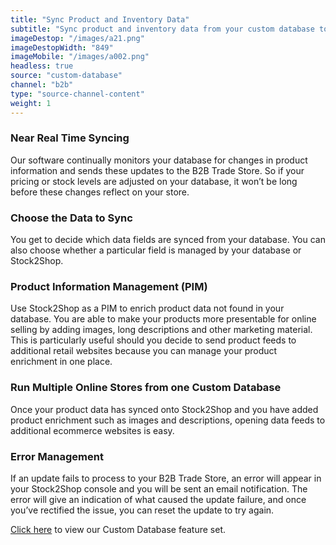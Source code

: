 ```yaml
---
title: "Sync Product and Inventory Data"
subtitle: "Sync product and inventory data from your custom database to the B2B Trade Store."
imageDestop: "/images/a21.png"
imageDestopWidth: "849"
imageMobile: "/images/a002.png"
headless: true
source: "custom-database"
channel: "b2b"
type: "source-channel-content"
weight: 1
---
```


### Near Real Time Syncing
Our software continually monitors your database for changes in product information and sends these updates to the B2B Trade Store. So if your pricing or stock levels are adjusted on your database, it won’t be long before these changes reflect on your store.

### Choose the Data to Sync
You get to decide which data fields are synced from your database. You can also choose whether a particular field is managed by your database or Stock2Shop.

### Product Information Management (PIM)
Use Stock2Shop as a PIM to enrich product data not found in your database. You are able to make your products more presentable for online selling by adding images, long descriptions and other marketing material. This is particularly useful should you decide to send product feeds to additional retail websites because you can manage your product enrichment in one place.

### Run Multiple Online Stores from one Custom Database
Once your product data has synced onto Stock2Shop and you have added product enrichment such as images and descriptions, opening data feeds to additional ecommerce websites is easy.

### Error Management
If an update fails to process to your B2B Trade Store, an error will appear in your Stock2Shop console and you will be sent an email notification. The error will give an indication of what caused the update failure, and once you’ve rectified the issue, you can reset the update to try again.

[Click here](/help/features/custom-database/ "Custom Database Features") to view our Custom Database feature set.